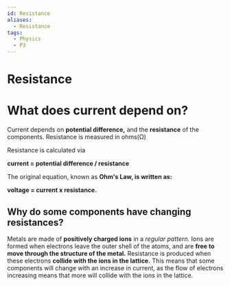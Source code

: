 ```yaml
---
id: Resistance
aliases:
  - Resistance
tags:
  - Physics
  - P3
---
```


# Resistance

# What does **current depend on?** 

Current depends on **potential difference,** and the **resistance** of the components. Resistance is measured in ohms(Ω)

Resistance is calculated via

**current = potential difference / resistance** 

The original equation, known as **Ohm's Law, is written as:** 

**voltage = current x resistance.**

## Why do some components have **changing resistances?** 

Metals are made of **positively charged ions** in a *regular pattern.* Ions are formed when electrons leave the outer shell of the atoms, and are **free to move through the structure of the metal.** 
Resistance is produced when these electrons **collide with the ions in the lattice.** This means that some components will change with an increase in current, as the flow of electrons increasing means that more will collide with the ions in the lattice.
